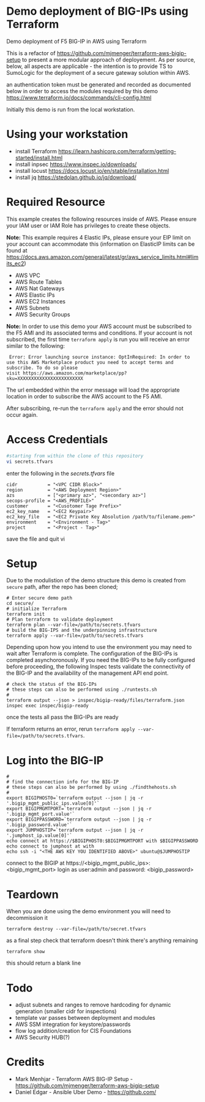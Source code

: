 # Demo deployment of BIG-IPs using Terraform
Demo deployment of F5 BIG-IP in AWS using Terraform

This is a refactor of https://github.com/mjmenger/terraform-aws-bigip-setup to present a more modular approach of deployement.  As per source, below, all aspects are applicable - the intention is to provide TS to SumoLogic for the deployment of a secure gateway solution within AWS.

an authentication token must be generated and recorded as documented below in order to access the modules required by this demo
https://www.terraform.io/docs/commands/cli-config.html

Initially this demo is run from the local workstation.

# Using your workstation
- install Terraform https://learn.hashicorp.com/terraform/getting-started/install.html
- install inpsec https://www.inspec.io/downloads/
- install locust https://docs.locust.io/en/stable/installation.html
- install jq https://stedolan.github.io/jq/download/

# Required Resource
This example creates the following resources inside of AWS.  Please ensure your IAM user or IAM Role has privileges to create these objects.

**Note:** This example requires 4 Elastic IPs, please ensure your EIP limit on your account can accommodate this (information on ElasticIP limits can be found at https://docs.aws.amazon.com/general/latest/gr/aws_service_limits.html#limits_ec2)
 - AWS VPC
 - AWS Route Tables
 - AWS Nat Gateways
 - AWS Elastic IPs
 - AWS EC2 Instances
 - AWS Subnets
 - AWS Security Groups
 
 **Note:** In order to use this demo your AWS account must be subscribed to the F5 AMI and its associated terms and conditions. If your account is not subscribed, the first time ```terraform apply``` is run you will receive an error similar to the following:

```
 Error: Error launching source instance: OptInRequired: In order to use this AWS Marketplace product you need to accept terms and subscribe. To do so please 
visit https://aws.amazon.com/marketplace/pp?sku=XXXXXXXXXXXXXXXXXXXXXXXX
```
The url embedded within the error message will load the appropriate location in order to subscribe the AWS account to the F5 AMI.

After subscribing, re-run the ```terraform apply``` and the error should not occur again.

# Access Credentials
```bash
#starting from within the clone of this repository
vi secrets.tfvars
```
enter the following in the *secrets.tfvars* file

```hcl-terraform
cidr           = "<VPC CIDR Block>"
region         = "<AWS Deployment Region>"
azs            = ["<primary az>", "<secondary az>"]
secops-profile = "<AWS_PROFILE>"
customer       = "<Cusotomer Tage Prefix>"
ec2_key_name   = "<EC2 Keypair>"
ec2_key_file   = "<EC2 Private Key Absolution /path/to/filename.pem>"
environment    = "<Environment - Tag>"
project        = "<Project - Tag>"
```
save the file and quit vi

# Setup 

Due to the modulistion of the demo structure this demo is created from ```secure``` path, after the repo has been cloned; 
```hcl
# Enter secure demo path
cd secure/
# initialize Terraform
terraform init
# Plan terraform to validate deployment
terraform plan --var-file=/path/to/secrets.tfvars
# build the BIG-IPS and the underpinning infrastructure
terraform apply --var-file=/path/to/secrets.tfvars
```
Depending upon how you intend to use the environment you may need to wait after Terraform is complete. The configuration of the  BIG-IPs is completed asynchoronously. If you need the BIG-IPs to be fully configured before proceeding, the following Inspec tests validate the connectivity of the BIG-IP and the availability of the management API end point.

```
# check the status of the BIG-IPs
# these steps can also be performed using ./runtests.sh
#
terraform output --json > inspec/bigip-ready/files/terraform.json
inspec exec inspec/bigip-ready
```
once the tests all pass the BIG-IPs are ready

If terraform returns an error, rerun ```terraform apply --var-file=/path/to/secrets.tfvars```.

# Log into the BIG-IP
```
#
# find the connection info for the BIG-IP
# these steps can also be performed by using ./findthehosts.sh
#
export BIGIPHOST0=`terraform output --json | jq -r '.bigip_mgmt_public_ips.value[0]'`
export BIGIPMGMTPORT=`terraform output --json | jq -r '.bigip_mgmt_port.value'`
export BIGIPPASSWORD=`terraform output --json | jq -r '.bigip_password.value'`
export JUMPHOSTIP=`terraform output --json | jq -r '.jumphost_ip.value[0]'`
echo connect at https://$BIGIPHOST0:$BIGIPMGMTPORT with $BIGIPPASSWORD
echo connect to jumphost at with
echo ssh -i "<THE AWS KEY YOU IDENTIFIED ABOVE>" ubuntu@$JUMPHOSTIP
```
connect to the BIGIP at https://<bigip_mgmt_public_ips>:<bigip_mgmt_port>
login as user:admin and password: <bigip_password>

# Teardown
When you are done using the demo environment you will need to decommission it
```hcl
terraform destroy --var-file=/path/to/secret.tfvars
```

as a final step check that terraform doesn't think there's anything remaining
```hcl
terraform show
```
this should return a blank line

# Todo
* adjust subnets and ranges to remove hardcoding for dynamic generation (smaller cidr for inspections)
* template var passes between deployment and modules
* AWS SSM integration for keystore/passwords
* flow log addition/creation for CIS Foundations
* AWS Security HUB(?)

# Credits
* Mark Menhjar - Terraform AWS BIG-IP Setup - <https://github.com/mjmenger/terraform-aws-bigip-setup>
* Daniel Edgar - Ansible Uber Demo - <https://github.com/>

